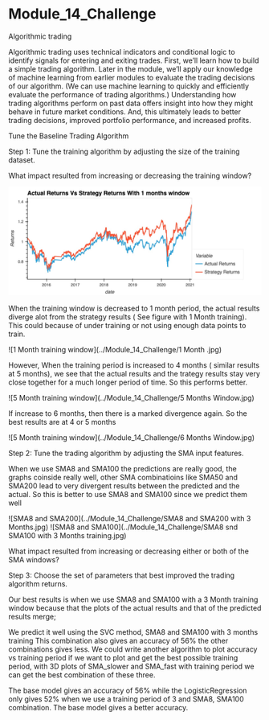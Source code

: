 # Module_14_Challenge
Algorithmic trading

Algorithmic trading uses technical indicators and conditional logic to identify signals for entering and exiting trades. First, we’ll learn how to build a simple trading algorithm. Later in the module, we’ll apply our knowledge of machine learning from earlier modules to evaluate the trading decisions of our algorithm. (We can use machine learning to quickly and efficiently evaluate the performance of trading algorithms.) Understanding how trading algorithms perform on past data offers insight into how they might behave in future market conditions. And, this ultimately leads to better trading decisions, improved portfolio performance, and increased profits.


Tune the Baseline Trading Algorithm



Step 1: Tune the training algorithm by adjusting the size of the training dataset.

What impact resulted from increasing or decreasing the training window?

![3 Month training window](https://github.com/shangfii/Module_14_Challenge/blob/main/1_Month.jpg)


When the training window is decreased to 1 month period, the actual results diverge alot from the strategy results ( See figure with 1 Month training). This could because of under training or not using enough data points to train. 

![1 Month training window](../Module_14_Challenge/1 Month .jpg)

However, When the training period is increased to 4 months ( similar results at 5 months), we see that the actual results and the trategy results stay very close together for a much longer period of time. So this performs better.

![5 Month training window](../Module_14_Challenge/5 Months Window.jpg)


If increase to 6 months, then there is a marked divergence again. So the best results are at 4 or 5 months

![5 Month training window](../Module_14_Challenge/6 Months Window.jpg)



Step 2: Tune the trading algorithm by adjusting the SMA input features.

When we use SMA8 and SMA100 the predictions are really good, the graphs coinside really well, other SMA combinatioins like SMA50 and SMA200 lead to very divergent results between the predicted and the actual. So this is better to use SMA8 and SMA100 since we predict them well

![SMA8 and SMA200](../Module_14_Challenge/SMA8 and SMA200 with 3 Months.jpg)
![SMA8 and SMA100](../Module_14_Challenge/SMA8 snd SMA100 with 3 Months training.jpg)


 What impact resulted from increasing or decreasing either or both of the SMA windows?

Step 3: Choose the set of parameters that best improved the trading algorithm returns.

Our best results is when we use SMA8 and SMA100 with a 3 Month training window because that the plots of the actual results and that of the predicted results merge; 

We predict it well using the SVC method, SMA8 and SMA100 with 3 months training This combination also gives an accuracy of 56% the other combinations gives less. We could write another algorithm to plot accuracy vs training period if we want to plot and get the best possible training period, with 3D plots of SMA_slower and SMA_fast with training period we can get the best combination of these three.

The base model gives an accuracy of 56% while the LogisticRegression only gives 52% when we use a training period of 3 and SMA8, SMA100 combination. The base model gives a better accuracy.
